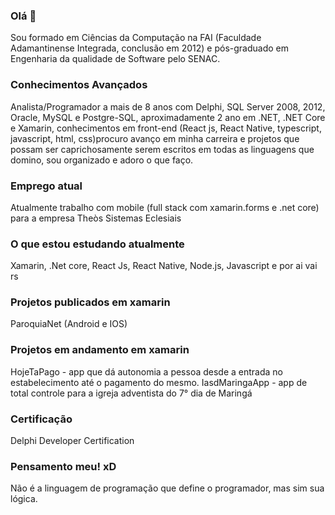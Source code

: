 ### Olá 👋
Sou formado em Ciências da Computação na FAI (Faculdade Adamantinense Integrada, conclusão em 2012) e pós-graduado em Engenharia da qualidade de Software pelo SENAC.

### Conhecimentos Avançados
Analista/Programador a mais de 8 anos com Delphi, SQL Server 2008, 2012, Oracle, MySQL e Postgre-SQL, aproximadamente 2 ano em .NET, .NET Core e Xamarin, conhecimentos em front-end (React js, React Native, typescript, javascript, html, css)procuro avanço em minha carreira e projetos que possam ser caprichosamente serem escritos em todas as linguagens que domino, sou organizado e adoro o que faço.

### Emprego atual
Atualmente trabalho com mobile (full stack com xamarin.forms e .net core) para a empresa Theòs Sistemas Eclesiais

### O que estou estudando atualmente
Xamarin, .Net core, React Js, React Native, Node.js, Javascript e por ai vai rs

### Projetos publicados em xamarin
ParoquiaNet (Android e IOS)

### Projetos em andamento em xamarin
HojeTaPago - app que dá autonomia a pessoa desde a entrada no estabelecimento até o pagamento do mesmo.
IasdMaringaApp - app de total controle para a igreja adventista do 7° dia de Maringá

### Certificação
Delphi Developer Certification 

### Pensamento meu! xD
Não é a linguagem de programação que define o programador, mas sim sua lógica.
